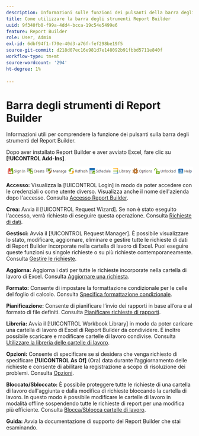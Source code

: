 ```yaml
---
description: Informazioni sulle funzioni dei pulsanti della barra degli strumenti Report Builder.
title: Come utilizzare la barra degli strumenti Report Builder
uuid: 9f340fb0-f99a-4dd4-bcca-19c54e5499e6
feature: Report Builder
role: User, Admin
exl-id: 6dbf94f1-f70e-40d3-a76f-fef298be19f5
source-git-commit: d218d07ec16e981d7e148092b91fbbd5711e840f
workflow-type: tm+mt
source-wordcount: '294'
ht-degree: 1%

---
```


# Barra degli strumenti di Report Builder

Informazioni utili per comprendere la funzione dei pulsanti sulla barra degli strumenti del Report Builder.

Dopo aver installato Report Builder e aver avviato Excel, fare clic su **[!UICONTROL Add-Ins]**.

![Icone della barra degli strumenti Report Builder](assets/report_builder_toolbar.png)

**Accesso:** Visualizza la [!UICONTROL Login] in modo da poter accedere con le credenziali o come utente diverso. Visualizza anche il nome dell&#39;azienda dopo l&#39;accesso. Consulta [Accesso Report Builder](/help/analyze/report-builder/setup/login.md).

**Crea:** Avvia il [!UICONTROL Request Wizard]. Se non è stato eseguito l&#39;accesso, verrà richiesto di eseguire questa operazione. Consulta [Richieste di dati](/help/analyze/report-builder/data-requests/data-requests.md).

**Gestisci:** Avvia il [!UICONTROL Request Manager]. È possibile visualizzare lo stato, modificare, aggiornare, eliminare e gestire tutte le richieste di dati di Report Builder incorporate nella cartella di lavoro di Excel. Puoi eseguire queste funzioni su singole richieste o su più richieste contemporaneamente. Consulta [Gestire le richieste](/help/analyze/report-builder/manage-requests/r-arb-manage-requests.md).

**Aggiorna:** Aggiorna i dati per tutte le richieste incorporate nella cartella di lavoro di Excel. Consulta [Aggiornare una richiesta](/help/analyze/report-builder/manage-requests/t-refresh-a-request.md).

**Formato:** Consente di impostare la formattazione condizionale per le celle del foglio di calcolo. Consulta [Specifica formattazione condizionale](/help/analyze/report-builder/manage-requests/specify-conditional-formatting.md).

**Pianificazione:** Consente di pianificare l’invio dei rapporti in base all’ora e al formato di file definiti. Consulta [Pianificare richieste di rapporti](/help/analyze/report-builder/schedule-report-requests.md).

**Libreria:** Avvia il [!UICONTROL Workbook Library] in modo da poter caricare una cartella di lavoro di Excel di Report Builder da condividere. È inoltre possibile scaricare e modificare cartelle di lavoro condivise. Consulta [Utilizzare la libreria delle cartelle di lavoro](/help/analyze/report-builder/workbook-library/t-upload-a-workbook.md).

**Opzioni:** Consente di specificare se si desidera che venga richiesto di specificare **[!UICONTROL As Of]** (Ora) data durante l’aggiornamento delle richieste e consente di abilitare la registrazione a scopo di risoluzione dei problemi. Consulta [Opzioni](/help/analyze/report-builder/options.md).

**Bloccato/Sbloccato:** È possibile proteggere tutte le richieste di una cartella di lavoro dall&#39;aggiunta e dalla modifica di richieste bloccando la cartella di lavoro. In questo modo è possibile modificare le cartelle di lavoro in modalità offline sospendendo tutte le richieste di report per una modifica più efficiente. Consulta [Blocca/Sblocca cartelle di lavoro](/help/analyze/report-builder/workbook-library/protect-wb.md).

**Guida:** Avvia la documentazione di supporto del Report Builder che stai esaminando.
